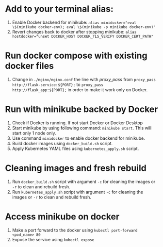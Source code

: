 # Add to your terminal alias:
1. Enable Docker backend for minikube: `alias minidocker="eval \$(minikube docker-env); eval \$(minikube -p minikube docker-env)"`
2. Revert changes back to docker after stopping minikube: `alias hostdocker="unset DOCKER_HOST DOCKER_TLS_VERIFY DOCKER_CERT_PATH"`

# Run docker compose with existing docker files
1. Change in `./nginx/nginx.conf` the line with *proxy_pass* from `proxy_pass http://flask-service:${PORT};` to `proxy_pass http://flask_app:${PORT};` in order to make it work only on Docker.

# Run with minikube backed by Docker
1. Check if Docker is running. If not start Docker or Docker Desktop
2. Start minikube by using following command: `minikube start`. This will start only 1 node only.
3. Use command `minidocker` to enable docker backend for minikube.
4. Build docker images using `docker_build.sh` script.
5. Apply Kubernetes YAML files using `kubernetes_apply.sh` script.

# Cleaning images and fresh rebuild
1. Run `docker_build.sh` script with argument `-c` for cleaning the images or `-r` to clean and rebuild fresh.
2. Run `kubernetes_apply.sh` script with argument `-c` for cleaning the images or `-r` to clean and rebuild fresh.

# Access minikube on docker
1. Make a port forward to the docker using `kubectl port-forward <pod_name> 80`
2. Expose the service using `kubectl expose` 

